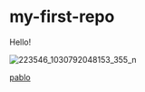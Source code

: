 # my-first-repo

Hello!

![223546_1030792048153_355_n](https://github.com/Quacey98/my-first-repo/assets/144352440/3ec9d94e-1c0b-4de9-ae93-d11396383167)


[pablo](https://github.com/Quacey98/my-first-repo/blob/main/223546_1030792048153_355_n.jpg)
